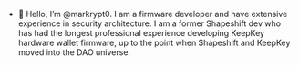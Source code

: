 - 👋 Hello, I’m @markrypt0. I am a firmware developer and have extensive experience in security architecture. I am a former Shapeshift dev who has had the longest professional experience developing KeepKey hardware wallet firmware, up to the point when Shapeshift and KeepKey moved into the DAO universe.
